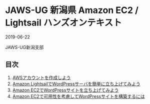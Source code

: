 # JAWS-UG 新潟県 Amazon EC2 / Lightsail ハンズオンテキスト

2019-06-22

JAWS-UG新潟支部

## 目次

1. [AWSアカウントを作成しよう](./00_registration.html)
2. [Amazon LightsailでWordPressサーバを簡単に立ち上げてみよう](./01_lightsail_handson.html)
3. [Amazon EC2でWordPressサイトを立ち上げてみよう](./02_ec2_handson.html)
4. [Amazon EC2で可用性を考慮してWordPressサイトを構築するには](./03_ec2_handson_options.html)
